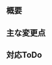 <!-- I want to review in Japanese. -->
## 概要

## 主な変更点

## 対応ToDo

<!-- I want to review in Japanese. -->
